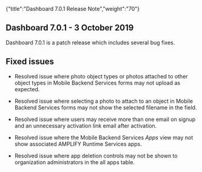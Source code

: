 {"title":"Dashboard 7.0.1 Release Note","weight":"70"} 

## Dashboard 7.0.1 - 3 October 2019

Dashboard 7.0.1 is a patch release which includes several bug fixes.

## Fixed issues

*   Resolved issue where photo object types or photos attached to other object types in Mobile Backend Services forms may not upload as expected.
    
*   Resolved issue where selecting a photo to attach to an object in Mobile Backend Services forms may not show the selected filename in the field.
    
*   Resolved issue where users may receive more than one email on signup and an unnecessary activation link email after activation.
    
*   Resolved issue where the Mobile Backend Services _Apps_ view may not show associated AMPLIFY Runtime Services apps.
    
*   Resolved issue where app deletion controls may not be shown to organization administrators in the all apps table.